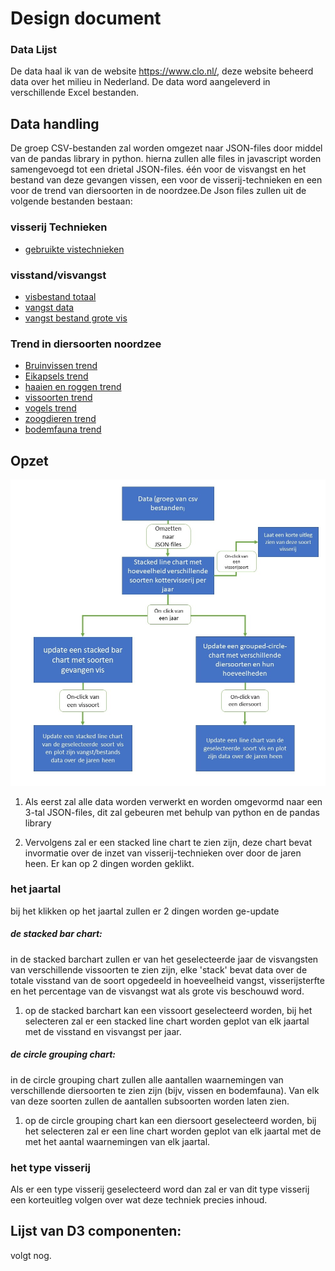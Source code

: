 # Design document

### Data Lijst
De data haal ik van de website https://www.clo.nl/, deze website beheerd data over het milieu in Nederland. De data word aangeleverd in verschillende Excel bestanden.

## Data handling
De groep CSV-bestanden zal worden omgezet naar JSON-files door middel van de pandas library in python. hierna zullen alle files in javascript worden samengevoegd tot een drietal JSON-files. één voor de visvangst en het bestand van deze gevangen vissen, een voor de visserij-technieken en een voor de trend van diersoorten in de noordzee.De Json files zullen uit de volgende bestanden bestaan:

### visserij Technieken
 * [gebruikte vistechnieken](Data/visTechnieken.csv)

### visstand/visvangst
* [visbestand totaal](Data/visBestand.csv)
* [vangst data](Data/visVangst.csv)
* [vangst bestand grote vis](Data/groteVis.csv)

### Trend in diersoorten noordzee
* [Bruinvissen trend](Data/Bruinvissen.csv)
* [Eikapsels trend](Data/Eikapsels.csv)
* [haaien en roggen trend](Data/haaiRog.csv)
* [vissoorten trend](Data/vissenTrend.csv)
* [vogels trend](Data/vogels.csv)
* [zoogdieren trend](Data/zoogdieren.csv)
* [bodemfauna trend](Data/bodemFauna.csv)

## Opzet
![Diagram](/images/diagram2.jpg)

1. Als eerst zal alle data worden verwerkt en worden omgevormd naar een 3-tal JSON-files, dit zal gebeuren met behulp van python en de pandas library

1. Vervolgens zal er een stacked line chart te zien zijn, deze chart bevat invormatie over de inzet van visserij-technieken over door de jaren heen. Er kan op 2 dingen worden geklikt.

### het jaartal
bij het klikken op het jaartal zullen er 2 dingen worden ge-update

##### de stacked bar chart:
in de stacked barchart zullen er van het geselecteerde jaar de visvangsten van verschillende vissoorten te zien zijn, elke 'stack' bevat data over de totale visstand van de soort opgedeeld in hoeveelheid vangst, visserijsterfte en het percentage van de visvangst wat als grote vis beschouwd word.

  1. op de stacked barchart kan een vissoort geselecteerd worden, bij het selecteren zal er een stacked line chart worden geplot van elk jaartal met de visstand en visvangst per jaar.

##### de circle grouping chart:
in de circle grouping chart zullen alle aantallen waarnemingen van verschillende diersoorten te zien zijn (bijv, vissen en bodemfauna). Van elk van deze soorten zullen de aantallen subsoorten worden laten zien.


  1. op de circle grouping chart kan een diersoort geselecteerd worden, bij het selecteren zal er een line chart worden geplot van elk jaartal met de met het aantal waarnemingen van elk jaartal.


### het type visserij
Als er een type visserij geselecteerd word dan zal er van dit type visserij een korteuitleg volgen over wat deze techniek precies inhoud.


## Lijst van D3 componenten:
volgt nog.
